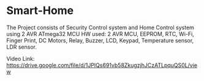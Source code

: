 # Smart-Home
The Project consists of Security Control system and Home Control system using 2 AVR ATmega32 MCU
HW used: 2 AVR MCU, EEPROM, RTC, Wi-Fi, Finger Print, DC Motors, Relay, Buzzer, LCD,
Keypad, Temperature sensor, LDR sensor.

Video Link: https://drive.google.com/file/d/1JPIQs691vb58ZkugzjhJCzATLpquQS0L/view

